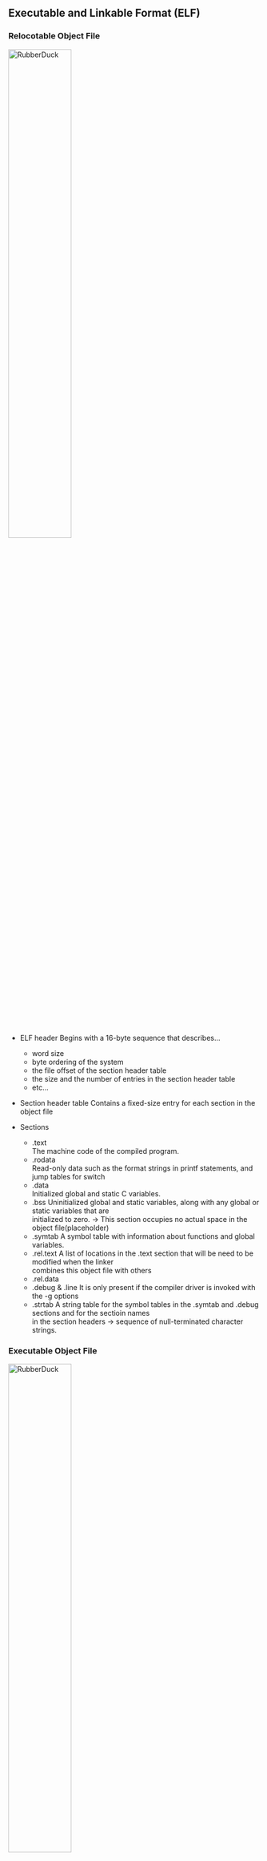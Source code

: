## Executable and Linkable Format (ELF)

### Relocotable Object File

<img src="https://user-images.githubusercontent.com/62104730/80202863-38232b00-8661-11ea-8480-2591fbcd7af2.jpg" width="50%" height="50%" title="Relocatable Object File" alt="RubberDuck"></img>

* ELF header
Begins with a 16-byte sequence that describes...
  + word size
  + byte ordering of the system
  + the file offset of the section header table
  + the size and the number of entries in the section header table
  + etc...
  
* Section header table
Contains a fixed-size entry for each section in the object file

* Sections
  + .text   
    The machine code of the compiled program.
  + .rodata   
    Read-only data such as the format strings in printf statements, and jump tables for switch
  + .data   
    Initialized global and static C variables.
  + .bss
    Uninitialized global and static variables, along with any global or static variables that are   
    initialized to zero. -> This section occupies no actual space in the object file(placeholder)
  + .symtab
    A symbol table with information about functions and global variables. 
  + .rel.text
    A list of locations in the .text section that will be need to be modified when the linker   
    combines this object file with others
  + .rel.data
  + .debug & .line
    It is only present if the compiler driver is invoked with the -g options
  + .strtab
    A string table for the symbol tables in the .symtab and .debug sections and for the sectioin names    
    in the section headers -> sequence of null-terminated character strings.
    
### Executable Object File

<img src="https://user-images.githubusercontent.com/62104730/80204457-dca66c80-8663-11ea-9bbe-7c7dd016e5e9.jpg" width="50%" height="50%" title="Executable Object File" alt="RubberDuck"></img>

* ELF header
The program's entry point is added -> always the address of \_start function

* .init section
Defines a small fucntion, called \_init, that will be called by the program's initialization code.

* Since the executable is fully linked, it needs no .rel sections.

### Linux x86-64 run-time memory image


